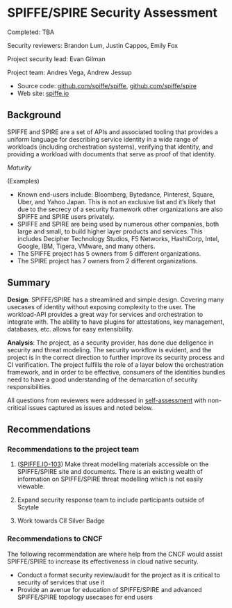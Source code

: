 # SPIFFE/SPIRE Security Assessment

Completed: TBA

Security reviewers: Brandon Lum, Justin Cappos, Emily Fox

Project security lead: Evan Gilman

Project team: Andres Vega, Andrew Jessup

* Source code: [github.com/spiffe/spiffe](https://github.com/spiffe/spiffe), [github.com/spiffe/spire](https://github.com/spiffe/spire)
* Web site: [spiffe.io](https://spiffe.io/)


## Background

SPIFFE and SPIRE are a set of APIs and associated tooling that provides a uniform language for describing service identity in a wide range of workloads (including orchestration systems), verifying that identity, and providing a workload with documents that serve as proof of that identity. 

_Maturity_

(Examples)
- Known end-users include: Bloomberg, Bytedance, Pinterest, Square, Uber, and Yahoo Japan. This is not an exclusive list and it’s likely that due to the secrecy of a security framework other organizations are also SPIFFE and SPIRE users privately.
- SPIFFE and SPIRE are being used by numerous other companies, both large and small, to build higher layer products and services. This includes Decipher Technology Studios, F5 Networks, HashiCorp, Intel, Google, IBM, Tigera, VMware, and many others.
- The SPIFFE project has 5 owners from 5 different organizations. 
- The SPIRE project has 7 owners from 2 different organizations.


## Summary

**Design**: SPIFFE/SPIRE has a streamlined and simple design. Covering many usecases of identity without exposing complexity to the user. The workload-API provides a great way for services and orchestration to integrate with. The ability to have plugins for attestations, key management, databases, etc. allows for easy extensibility.

**Analysis**: The project, as a security provider, has done due deligence in security and threat modeling. The security workflow is evident, and the project is in the correct direction to further improve its security process and CI verification. 
The project fulfills the role of a layer below the orchestration framework, and in order to be effective, consumers of the identities bundles need to have a good understanding of the demarcation of security responsibilities.

All questions from reviewers were addressed in [self-assessment](self-assessment.md)
with non-critical issues captured as issues and noted below.

## Recommendations

### Recommendations to the project team

1. ([SPIFFE.IO-103](https://github.com/spiffe/spiffe.io/issues/103)) Make threat modelling materials accessible on the SPIFFE/SPIRE site and documents. There is an existing wealth of information on SPIFFE/SPIRE threat modelling which is not easily viewable. 

2. Expand security response team to include participants outside of Scytale

3. Work towards CII Silver Badge

### Recommendations to CNCF

The following recommendation are where help from the CNCF would assist SPIFFE/SPIRE to
increase its effectiveness in cloud native security.

* Conduct a format security review/audit for the project as it is critical to security of services that use it
* Provide an avenue for education of SPIFFE/SPIRE and advanced SPIFFE/SPIRE topology usecases for end users
